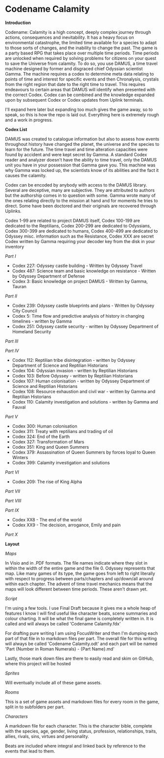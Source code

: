 # Codename Calamity**Introduction**Codename: Calamity is a high concept, deeply complex journey through actions, consequences and inevitability. It has a heavy focus on environmental catastrophe, the limited time available for a species to adapt to those sorts of changes, and the inability to change the past. The game is a party based RPG that takes place over multiple time periods. Time periods are unlocked when required by solving problems for citizens on your quest to save the Universe from calamity. To do so, you use DAMUS, a time travel machine designed by former and disgraced chief Odyssian scientist Gamma. The machine requires a codex to determine meta data relating to points of time and interest for specific events and then Chronalysis, crystals from the right region that date to the right time to travel. This requires endeavours to certain areas that DAMUS will identify when presented with the correct Codex. Codex can be combined and the knowledge expanded upon by subsequent Codex or Codex updates from Uplink terminals.I'll expand here later but expanding too much gives the game away, so to speak, so this is how the repo is laid out. Everything here is extremely rough and a work in progress.**Codex List**DAMUS was created to catalogue information but also to assess how events throughout history have changed the planet, the universe and the species to learn for the future. The time travel and time alteration capacities were found by accident and were kept secret by Gamma. A standard Codex reader and analyzer doesn't have the ability to time travel, only the DAMUS unit you have in your possession that Gamma gave you. This machine was why Gamma was locked up, the scientists know of its abilities and the fact it causes the calamity.Codex can be encoded by anybody with access to the DAMUS library. Several are deceptive, many are subjective. They are attributed to authors but the authorship comes in to question with some. Gamma wrote many of the ones relating directly to the mission at hand and for moments he tries to direct. Some have been doctored and their originals are recovered through Uplinks.Codex 1-99 are related to project DAMUS itself, Codex 100-199 are dedicated to the Reptilians, Codex 200-299 are dedicated to Odyssians, Codex 300-399 are dedicated to humans, Codex 400-499 are dedicated to Odyssey misc. information such as the Resistance, Codex XXX are secret Codex written by Gamma requiring your decoder key from the disk in your inventory*Part I*- Codex 227: Odyssey castle building - Written by Odyssey Travel- Codex 487: Science team and basic knowledge on resistance - Written by Odyssey Department of Defense- Codex 3: Basic knowledge on project DAMUS - Written by Gamma, Tauran*Part II*- Codex 239: Odyssey castle blueprints and plans - Written by Odyssey City Council- Codex 5: Time flow and predictive analysis of history in changing timelines - written by Gamma- Codex 251: Odyssey castle security - written by Odyssey Department of Homeland Security*Part III**Part IV*- Codex 112: Reptilian tribe disintegration - written by Odyssey Department of Science and Reptilian Historians- Codex 104: Odyssian invasion - written by Reptilian Historians- Codex 103: Before Odyssey - written by Reptilian Historians- Codex 107: Human colonisation - written by Odyssey Department of Science and Reptilian Historians- Codex 108: Resource exhaustion and civil war - written by Gamma and Reptilian Historians- Codex 110: Calamity investigation and solutions - written by Gamma and Fauval*Part V*- Codex 300: Human colonisation- Codex 311: Treaty with reptilians and trading of oil- Codex 324: End of the Earth- Codex 327: Transformation of Mars- Codex 351: King and Queen Summers - Codex 379: Assassination of Queen Summers by forces loyal to Queen Winters- Codex 399: Calamity investigation and solutions*Part VI*- Codex 209: The rise of King Alpha*Part VII**Part VIII**Part IX*- Codex XX8 - The end of the world- Codex XX9 - The decision, arrogance, Emily and pain*Part X***Layout***Maps*In Visio and in .PDF formats. The file names indicate where they slot in within the width of the entire game and the file 0. Odyssey represents that map. Like many games of its type, the game goes from left to right literally with respect to progress between parts/chapters and up/down/all around within each chapter. The advent of time travel mechanics means that the maps will look different between time periods. These aren't drawn yet.*Script*I'm using a few tools. I use Final Draft because it gives me a whole heap of features I know I will find useful like character beats, scene summaries and colour charting. It will be what the final game is completely written in. It is called and will always be called 'Codename Calamity.fdx'For drafting pure writing I am using FocusWriter and then I'm dumping each part of that file in to markdown files per part. The overall file for this writing will always be called 'Codename Calamity.odt' and each part will be named 'Part {Number in Roman Numerals} - {Part Name}.md'Lastly, those mark down files are there to easily read and skim on GitHub, where this project will be hosted*Sprites*Will eventually include all of these game assets.*Rooms*This is a set of game assets and markdown files for every room in the game, split in to subfolders per part.*Characters*A markdown file for each character. This is the character bible, complete with the species, age, gender, living status, profession, relationships, traits, allies, rivals, sins, virtues and personality. Beats are included where integral and linked back by reference to the events that lead to them.
